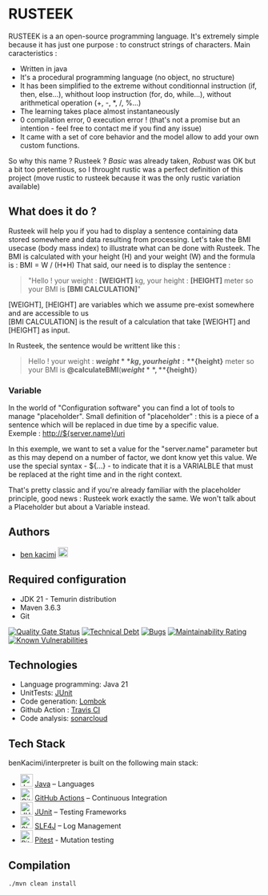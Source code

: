 # RUSTEEK

RUSTEEK is a an open-source programming language. It's extremely simple because it has just one purpose : to construct strings of characters.
Main caracteristics :
* Written in java
* It's a procedural programming language (no object, no structure)
* It has been simplified to the extreme without conditionnal instruction (if, then, else...), whithout loop instruction (for, do, while...), without arithmetical operation (+, -, *, /, %...)
* The learning takes place almost instantaneously 
* 0 compilation error, 0 execution error ! (that's not a promise but an intention - feel free to contact me if you find any issue)
* It came with a set of core behavior and the model allow to add your own custom functions.

So why this name ? Rusteek ? *Basic* was already taken, *Robust* was OK but a bit too pretentious, so I throught rustic was a perfect definition of this project (move rustic to rusteek because it was the only rustic variation available) 

## What does it do ?
Rusteek will help you if you had to display a sentence containing data stored somewhere and data resulting from processing. 
Let's take the BMI usecase (body mass index) to illustrate what can be done with Rusteek.
The BMI is calculated with your height (H) and your weight (W) and the formula is : BMI = W / (H*H)
That said, our need is to display the sentence : 

> "Hello ! your weight : **[WEIGHT]** kg, your height : **[HEIGHT]** meter so your BMI is **[BMI CALCULATION]**"

[WEIGHT], [HEIGHT]  are variables which we assume pre-exist somewhere and are accessible to us\
[BMI CALCULATION] is the result of a calculation that take [WEIGHT] and [HEIGHT] as input.

In Rusteek, the sentence  would be writtent like this :
 
> Hello ! your weight : **${weight}** kg, your height : **${height}** meter so your BMI is **@calculateBMI**(**${weight}**, **${height}**)

### Variable
In the world of "Configuration software" you can find a lot of tools to manage "placeholder". 
Small definition of "placeholder" : this is a piece of a sentence which will be replaced in due time by a specific value.\
Exemple : <http://${server.name}/uri>

In this exemple, we want to set a value for the "server.name" parameter but as this may depend on a number of factor, we dont know yet this value. We use the special syntax - ${...} -  to indicate that it is a VARIALBLE that must be replaced at the right time and in the right context.

That's pretty classic and if you're already familiar with the placeholder principle, good news : Rusteek work exactly the same. We won't talk about a Placeholder but about a Variable instead. 




## Authors
- [ben kacimi](https://github.com/benKacimi)
<a target="_blank" href="https://www.linkedin.com/in/ben-kacimi/"><img height="20" src="https://img.shields.io/badge/LinkedIn-0077B5?style=for-the-badge&logo=linkedin&logoColor=white" /></a>

## Required configuration ###
* JDK 21 - Temurin distribution
* Maven 3.6.3
* Git

[![Quality Gate Status](https://sonarcloud.io/api/project_badges/measure?project=benKacimi_function-engine&metric=alert_status)](https://sonarcloud.io/summary/new_code?id=benKacimi_function-engine)
[![Technical Debt](https://sonarcloud.io/api/project_badges/measure?project=benKacimi_function-engine&metric=sqale_index)](https://sonarcloud.io/summary/new_code?id=benKacimi_function-engine)
[![Bugs](https://sonarcloud.io/api/project_badges/measure?project=benKacimi_function-engine&metric=bugs)](https://sonarcloud.io/summary/new_code?id=benKacimi_function-engine)
[![Maintainability Rating](https://sonarcloud.io/api/project_badges/measure?project=benKacimi_function-engine&metric=sqale_rating)](https://sonarcloud.io/summary/new_code?id=benKacimi_function-engine)
[![Known Vulnerabilities](https://snyk.io/test/github/benKacimi/function-engine/badge.svg)](https://snyk.io/test/github/benKacimi/function-engine)

## Technologies ####
* Language programming: Java 21
* UnitTests: [JUnit](https://junit.org/junit5/)
* Code generation: [Lombok](https://projectlombok.org)
* Github Action : [Travis CI](https://travis-ci.com)
* Code analysis: [sonarcloud](https://sonarcloud.io)



## Tech Stack
benKacimi/interpreter is built on the following main stack:

- <img width='25' height='25' src='https://img.stackshare.io/service/995/K85ZWV2F.png' alt='Java'/> [Java](https://www.java.com) – Languages
- <img width='25' height='25' src='https://img.stackshare.io/service/11563/actions.png' alt='GitHub Actions'/> [GitHub Actions](https://github.com/features/actions) – Continuous Integration
- <img width='25' height='25' src='https://img.stackshare.io/service/2020/874086.png' alt='JUnit'/> [JUnit](http://junit.org/) – Testing Frameworks
- <img width='25' height='25' src='https://img.stackshare.io/service/2805/05518ecaa42841e834421e9d6987b04f_400x400.png' alt='SLF4J'/> [SLF4J](http://slf4j.org/) – Log Management
- <img width='25' height='25' src='https://pitest.org/images/pit-black-150x152.png' alt='Pitest'/> [Pitest](https://pitest.org/) - Mutation testing


## Compilation ###
```
./mvn clean install
```
